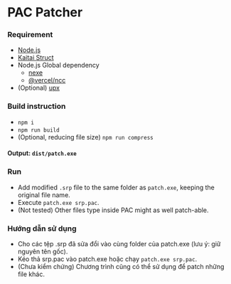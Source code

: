 # PAC Patcher

### Requirement

-   [Node.js](https://nodejs.org/)
-   [Kaitai Struct](http://kaitai.io/)
-   Node.js Global dependency
    -   [nexe](https://www.npmjs.com/package/nexe)
    -   [@vercel/ncc](https://www.npmjs.com/package/@vercel/ncc)
-   (Optional) [upx](https://upx.github.io/)

### Build instruction

-   `npm i`
-   `npm run build`
-   (Optional, reducing file size) `npm run compress`

#### Output: `dist/patch.exe`

### Run

-   Add modified `.srp` file to the same folder as `patch.exe`, keeping the original file name.
-   Execute `patch.exe srp.pac`.
-   (Not tested) Other files type inside PAC might as well patch-able.

### Hướng dẫn sử dụng

-   Cho các tệp .srp đã sửa đổi vào cùng folder của patch.exe (lưu ý: giữ nguyên tên gốc).
-   Kéo thả srp.pac vào patch.exe hoặc chạy `patch.exe srp.pac`.
-   (Chưa kiểm chứng) Chương trình cũng có thể sử dụng để patch những file khác.
